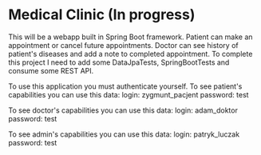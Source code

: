 # Medical Clinic (In progress)
This will be a webapp built in Spring Boot framework. Patient can make an appointment or cancel future appointments. Doctor can see history of patient's diseases and add a note to completed appointment. To complete this project I need to add some DataJpaTests, SpringBootTests and consume some REST API.

To use this application you must authenticate yourself. To see patient's capabilities you can use this data:
login: zygmunt_pacjent
password: test

To see doctor's capabilities you can use this data:
login: adam_doktor
password: test

To see admin's capabilities you can use this data:
login: patryk_luczak
password: test

